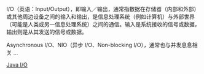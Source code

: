 I/O（英语：Input/Output），即输入／输出，通常指数据在存储器（内部和外部）或其他周边设备之间的输入和输出，是信息处理系统（例如计算机）与外部世界（可能是人类或另一信息处理系统）之间的通信。输入是系统接收的信号或数据，输出则是从其发送的信号或数据。  
  
Asynchronous I/O、NIO（异步 I/O、Non-blocking I/O），通常也与并发息息相关 ...  
  
[Java I/O](./IO(Java)/README.md)  
